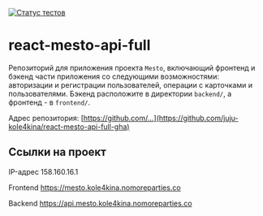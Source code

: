 [![Статус тестов](../../actions/workflows/tests.yml/badge.svg)](../../actions/workflows/tests.yml)

# react-mesto-api-full

Репозиторий для приложения проекта `Mesto`, включающий фронтенд и бэкенд части приложения со следующими возможностями: авторизации и регистрации пользователей, операции с карточками и пользователями. Бэкенд расположите в директории `backend/`, а фронтенд - в `frontend/`.

Адрес репозитория: [https://github.com/...](https://github.com/juju-kole4kina/react-mesto-api-full-gha)

## Ссылки на проект

IP-адрес 158.160.16.1

Frontend https://mesto.kole4kina.nomoreparties.co

Backend https://api.mesto.kole4kina.nomoreparties.co
